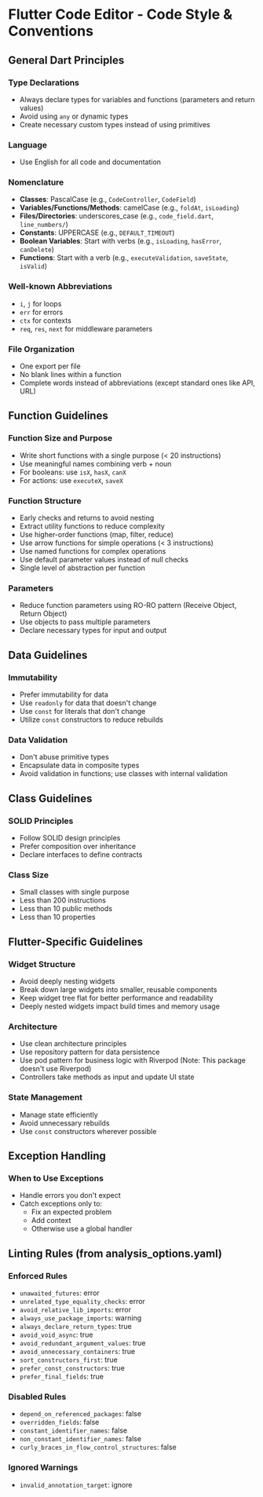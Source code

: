 # Flutter Code Editor - Code Style & Conventions

## General Dart Principles

### Type Declarations
- Always declare types for variables and functions (parameters and return values)
- Avoid using `any` or dynamic types
- Create necessary custom types instead of using primitives

### Language
- Use English for all code and documentation

### Nomenclature
- **Classes**: PascalCase (e.g., `CodeController`, `CodeField`)
- **Variables/Functions/Methods**: camelCase (e.g., `foldAt`, `isLoading`)
- **Files/Directories**: underscores_case (e.g., `code_field.dart`, `line_numbers/`)
- **Constants**: UPPERCASE (e.g., `DEFAULT_TIMEOUT`)
- **Boolean Variables**: Start with verbs (e.g., `isLoading`, `hasError`, `canDelete`)
- **Functions**: Start with a verb (e.g., `executeValidation`, `saveState`, `isValid`)

### Well-known Abbreviations
- `i`, `j` for loops
- `err` for errors
- `ctx` for contexts
- `req`, `res`, `next` for middleware parameters

### File Organization
- One export per file
- No blank lines within a function
- Complete words instead of abbreviations (except standard ones like API, URL)

## Function Guidelines

### Function Size and Purpose
- Write short functions with a single purpose (< 20 instructions)
- Use meaningful names combining verb + noun
- For booleans: use `isX`, `hasX`, `canX`
- For actions: use `executeX`, `saveX`

### Function Structure
- Early checks and returns to avoid nesting
- Extract utility functions to reduce complexity
- Use higher-order functions (map, filter, reduce)
- Use arrow functions for simple operations (< 3 instructions)
- Use named functions for complex operations
- Use default parameter values instead of null checks
- Single level of abstraction per function

### Parameters
- Reduce function parameters using RO-RO pattern (Receive Object, Return Object)
- Use objects to pass multiple parameters
- Declare necessary types for input and output

## Data Guidelines

### Immutability
- Prefer immutability for data
- Use `readonly` for data that doesn't change
- Use `const` for literals that don't change
- Utilize `const` constructors to reduce rebuilds

### Data Validation
- Don't abuse primitive types
- Encapsulate data in composite types
- Avoid validation in functions; use classes with internal validation

## Class Guidelines

### SOLID Principles
- Follow SOLID design principles
- Prefer composition over inheritance
- Declare interfaces to define contracts

### Class Size
- Small classes with single purpose
- Less than 200 instructions
- Less than 10 public methods
- Less than 10 properties

## Flutter-Specific Guidelines

### Widget Structure
- Avoid deeply nesting widgets
- Break down large widgets into smaller, reusable components
- Keep widget tree flat for better performance and readability
- Deeply nested widgets impact build times and memory usage

### Architecture
- Use clean architecture principles
- Use repository pattern for data persistence
- Use pod pattern for business logic with Riverpod (Note: This package doesn't use Riverpod)
- Controllers take methods as input and update UI state

### State Management
- Manage state efficiently
- Avoid unnecessary rebuilds
- Use `const` constructors wherever possible

## Exception Handling

### When to Use Exceptions
- Handle errors you don't expect
- Catch exceptions only to:
  - Fix an expected problem
  - Add context
  - Otherwise use a global handler

## Linting Rules (from analysis_options.yaml)

### Enforced Rules
- `unawaited_futures`: error
- `unrelated_type_equality_checks`: error
- `avoid_relative_lib_imports`: error
- `always_use_package_imports`: warning
- `always_declare_return_types`: true
- `avoid_void_async`: true
- `avoid_redundant_argument_values`: true
- `avoid_unnecessary_containers`: true
- `sort_constructors_first`: true
- `prefer_const_constructors`: true
- `prefer_final_fields`: true

### Disabled Rules
- `depend_on_referenced_packages`: false
- `overridden_fields`: false
- `constant_identifier_names`: false
- `non_constant_identifier_names`: false
- `curly_braces_in_flow_control_structures`: false

### Ignored Warnings
- `invalid_annotation_target`: ignore
